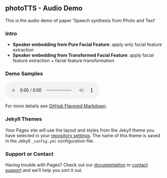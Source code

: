 ## photoTTS - Audio Demo

This is the audio demo of paper 'Speech synthesis from Photo and Text'


### Intro 

- **Speaker embedding from Pure Facial Feature**: apply only facial feature extraction 
- **Speaker embedding from Transformed Facial Feature**: apply facial feature extraction + facial feature transformation


### Demo Samples
<audio controls="" src="final project/male/pure audio/front.wav">
        Your browser does not support the
        <code>audio</code> element.
</audio>

For more details see [GitHub Flavored Markdown](https://guides.github.com/features/mastering-markdown/).

### Jekyll Themes

Your Pages site will use the layout and styles from the Jekyll theme you have selected in your [repository settings](https://github.com/hsiaohan0827/pohotoTTS/settings). The name of this theme is saved in the Jekyll `_config.yml` configuration file.

### Support or Contact

Having trouble with Pages? Check out our [documentation](https://help.github.com/categories/github-pages-basics/) or [contact support](https://github.com/contact) and we’ll help you sort it out.

